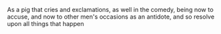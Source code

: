 As a pig that cries and exclamations, as well in the comedy, being now to accuse, and now to other men's occasions as an antidote, and so resolve upon all things that happen

